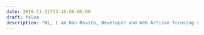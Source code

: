 ```yaml
---
date: 2019-11-21T23:40:56-05:00
draft: false
description: "Hi, I am Dan Rovito, Developer and Web Artisan focusing on NodeJS, PHP and .Net Development."
---
```

